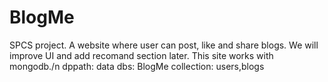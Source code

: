 # BlogMe
SPCS project.  A website where user can post, like and share blogs. We will improve UI and add recomand section later.
This site works with mongodb./n
dppath: data
dbs: BlogMe
collection: users,blogs
